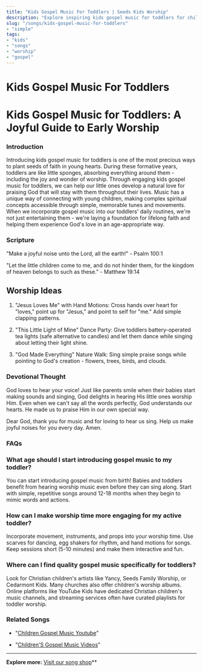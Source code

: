 ```yaml
---
title: "Kids Gospel Music For Toddlers | Seeds Kids Worship"
description: "Explore inspiring kids gospel music for toddlers for children's worship and faith development. Biblical music resources for families and ministry."
slug: "/songs/kids-gospel-music-for-toddlers"
- "simple"
tags:
- "kids"
- "songs"
- "worship"
- "gospel"
---
```


# Kids Gospel Music For Toddlers

# Kids Gospel Music for Toddlers: A Joyful Guide to Early Worship

### Introduction
Introducing kids gospel music for toddlers is one of the most precious ways to plant seeds of faith in young hearts. During these formative years, toddlers are like little sponges, absorbing everything around them - including the joy and wonder of worship. Through engaging kids gospel music for toddlers, we can help our little ones develop a natural love for praising God that will stay with them throughout their lives. Music has a unique way of connecting with young children, making complex spiritual concepts accessible through simple, memorable tunes and movements. When we incorporate gospel music into our toddlers' daily routines, we're not just entertaining them - we're laying a foundation for lifelong faith and helping them experience God's love in an age-appropriate way.

### Scripture
"Make a joyful noise unto the Lord, all the earth!" - Psalm 100:1

"Let the little children come to me, and do not hinder them, for the kingdom of heaven belongs to such as these." - Matthew 19:14

## Worship Ideas
1. "Jesus Loves Me" with Hand Motions: Cross hands over heart for "loves," point up for "Jesus," and point to self for "me." Add simple clapping patterns.

2. "This Little Light of Mine" Dance Party: Give toddlers battery-operated tea lights (safe alternative to candles) and let them dance while singing about letting their light shine.

3. "God Made Everything" Nature Walk: Sing simple praise songs while pointing to God's creation - flowers, trees, birds, and clouds.

### Devotional Thought
God loves to hear your voice! Just like parents smile when their babies start making sounds and singing, God delights in hearing His little ones worship Him. Even when we can't say all the words perfectly, God understands our hearts. He made us to praise Him in our own special way.

Dear God, thank you for music and for loving to hear us sing. Help us make joyful noises for you every day. Amen.

### FAQs

### What age should I start introducing gospel music to my toddler?
You can start introducing gospel music from birth! Babies and toddlers benefit from hearing worship music even before they can sing along. Start with simple, repetitive songs around 12-18 months when they begin to mimic words and actions.

### How can I make worship time more engaging for my active toddler?
Incorporate movement, instruments, and props into your worship time. Use scarves for dancing, egg shakers for rhythm, and hand motions for songs. Keep sessions short (5-10 minutes) and make them interactive and fun.

### Where can I find quality gospel music specifically for toddlers?
Look for Christian children's artists like Yancy, Seeds Family Worship, or Cedarmont Kids. Many churches also offer children's worship albums. Online platforms like YouTube Kids have dedicated Christian children's music channels, and streaming services often have curated playlists for toddler worship.

### Related Songs

- "[Children Gospel Music Youtube](/songs/children-gospel-music-youtube/)"

- "[Children'S Gospel Music Videos](/songs/children-s-gospel-music-videos/)"

---

**Explore more:** [Visit our song shop](https://seedskidsworship.com/shop)**

<!-- Schema Markup -->
<script type="application/ld+json">
{
  "@context": "https://schema.org",
  "@type": "MusicRecording",
  "name": "Kids Gospel Music For Toddlers",
  "byArtist": {
    "@type": "MusicGroup",
    "name": "Seeds Kids Worship"
  },
  "isFamilyFriendly": true,
  "url": "https://seedskidsworship.com/songs/kids-gospel-music-for-toddlers/"
}
</script>